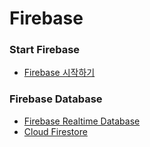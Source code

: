 # Firebase

### Start Firebase
- [Firebase 시작하기](https://github.com/Gyubin0302/Firebase/blob/main/Firebase%20%EC%8B%9C%EC%9E%91%ED%95%98%EA%B8%B0.md)

### Firebase Database
- [Firebase Realtime Database](https://github.com/Gyubin0302/Firebase/tree/main/Firebase%20Database/Firebase%20Realtime%20Database)
- [Cloud Firestore](https://github.com/Gyubin0302/Firebase/tree/main/Firebase%20Database/Cloud%20Firestore)
